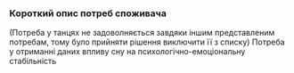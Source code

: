 ### Короткий опис потреб споживача
(Потреба у танцях не задоволняється завдяки іншим представленим потребам, тому було прийняти рішення виключити її з списку) Потреба у отриманні даних впливу сну на психологічно-емоціональну стабільність
